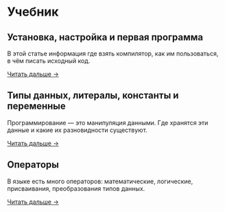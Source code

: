﻿# Учебник

## Установка, настройка и первая программа

В этой статье информация где взять компилятор, как им пользоваться, в чём писать исходный код.

[Читать дальше →](install.xhtml)

## Типы данных, литералы, константы и переменные

Программирование — это манипуляция данными. Где хранятся эти данные и какие их разновидности существуют.

[Читать дальше →](variables.htm)

## Операторы

В языке есть много операторов: математические, логические, присваивания, преобразования типов данных.

[Читать дальше →](operators.xhtml)

<!--
<ul class="contents">
	<li>Выбор вариантов</li>
	<li>Циклы</li>
	<li>Массивы, строки, арифметика указателей и двумерные массивы</li>
		
		<li>Структура программы</li>
		<li>Методы отладки программы</li>
		<li>Работа в графическом режиме</li>
		<li>Анимация</li>
		<li>Случайные и псевдослучайные числа</li>
		
	<li>Структуры</li>
	<li>Управление памятью</li>
	<li>Подпрограммы: процедуры и функции</li>
	<li>Рекурсия</li>
	
	<li>Списки</li>
	<li>Стеки, очереди, деки</li>
	<li>Деревья</li>
</ul>
-->
